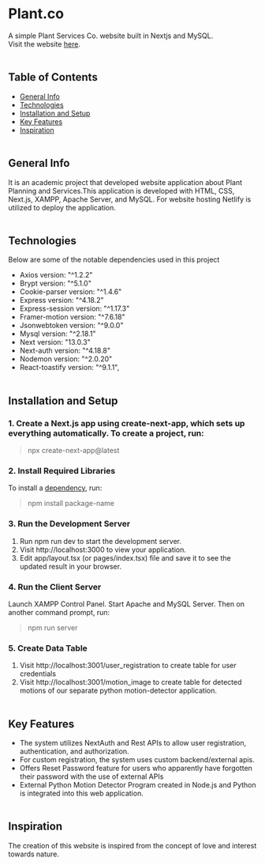 # Plant.co
A simple Plant Services Co. website built in Nextjs and MySQL. <br/>
Visit the website [here](https://plantco.netlify.app).
<br/><br/>

## Table of Contents
- [General Info](#general-info)
- [Technologies](#technologies)
- [Installation and Setup](#installation-and-setup)
- [Key Features](#key-features)
- [Inspiration](#inspiration)
<br/><br/>

## General Info
It is an academic project that developed website application about Plant Planning and Services.This application is developed with HTML, CSS, Next.js, XAMPP, Apache Server, and MySQL. For website hosting Netlify is utilized to deploy the application.
<br/><br/>

## Technologies
Below are some of the notable dependencies used in this project
- Axios version: "^1.2.2"
- Brypt version: "^5.1.0"
- Cookie-parser version: "^1.4.6"
- Express version: "^4.18.2"
- Express-session version: "^1.17.3"
- Framer-motion version: "^7.6.18"
- Jsonwebtoken version: "^9.0.0"
- Mysql version: "^2.18.1"
- Next version: "13.0.3"
- Next-auth version: "^4.18.8"
- Nodemon version: "^2.0.20"
- React-toastify version: "^9.1.1",
<br/><br/>

## Installation and Setup
### 1. Create a Next.js app using create-next-app, which sets up everything automatically. To create a project, run:
> npx create-next-app@latest

### 2. Install Required Libraries
To install a [dependency](#technologies), run:
> npm install package-name

### 3. Run the Development Server
1. Run npm run dev to start the development server.
2. Visit http://localhost:3000 to view your application.
3. Edit app/layout.tsx (or pages/index.tsx) file and save it to see the updated result in your browser.

### 4. Run the Client Server
Launch XAMPP Control Panel. Start Apache and MySQL Server.
Then on another command prompt, run: 
> npm run server

### 5. Create Data Table
1. Visit http://localhost:3001/user_registration to create table for user credentials
2. Visit http://localhost:3001/motion_image to create table for detected motions of our separate python motion-detector application.
<br/><br/>

## Key Features
- The system utilizes NextAuth and Rest APIs to allow user registration, authentication, and authorization.
- For custom registration, the system uses custom backend/external apis.
- Offers Reset Password feature for users who apparently have forgotten their password with the use of external APIs
- External Python Motion Detector Program created in Node.js and Python is integrated into this web application.
<br/><br/>

## Inspiration
The creation of this website is inspired from the concept of love and interest towards nature.
